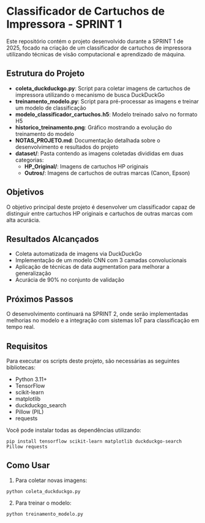 # Classificador de Cartuchos de Impressora - SPRINT 1

Este repositório contém o projeto desenvolvido durante a SPRINT 1 de 2025, focado na criação de um classificador de cartuchos de impressora utilizando técnicas de visão computacional e aprendizado de máquina.

## Estrutura do Projeto

- **coleta_duckduckgo.py**: Script para coletar imagens de cartuchos de impressora utilizando o mecanismo de busca DuckDuckGo
- **treinamento_modelo.py**: Script para pré-processar as imagens e treinar um modelo de classificação
- **modelo_classificador_cartuchos.h5**: Modelo treinado salvo no formato H5
- **historico_treinamento.png**: Gráfico mostrando a evolução do treinamento do modelo
- **NOTAS_PROJETO.md**: Documentação detalhada sobre o desenvolvimento e resultados do projeto
- **dataset/**: Pasta contendo as imagens coletadas divididas em duas categorias:
  - **HP_Original/**: Imagens de cartuchos HP originais
  - **Outros/**: Imagens de cartuchos de outras marcas (Canon, Epson)

## Objetivos

O objetivo principal deste projeto é desenvolver um classificador capaz de distinguir entre cartuchos HP originais e cartuchos de outras marcas com alta acurácia.

## Resultados Alcançados

- Coleta automatizada de imagens via DuckDuckGo
- Implementação de um modelo CNN com 3 camadas convolucionais
- Aplicação de técnicas de data augmentation para melhorar a generalização
- Acurácia de 90% no conjunto de validação

## Próximos Passos

O desenvolvimento continuará na SPRINT 2, onde serão implementadas melhorias no modelo e a integração com sistemas IoT para classificação em tempo real.

## Requisitos

Para executar os scripts deste projeto, são necessárias as seguintes bibliotecas:
- Python 3.11+
- TensorFlow
- scikit-learn
- matplotlib
- duckduckgo_search
- Pillow (PIL)
- requests

Você pode instalar todas as dependências utilizando:
```
pip install tensorflow scikit-learn matplotlib duckduckgo-search Pillow requests
```

## Como Usar

1. Para coletar novas imagens:
```
python coleta_duckduckgo.py
```

2. Para treinar o modelo:
```
python treinamento_modelo.py
```
